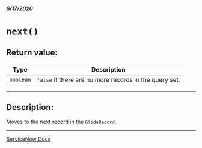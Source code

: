 ##### 6/17/2020
# `next()`
## Return value:
| Type | Description |
|---|---|
| `boolean` | `false` if there are no more records in the query set. |

---

## Description:
Moves to the next record in the `GlideRecord`.

---

[ServiceNow Docs](https://developer.servicenow.com/dev.do#!/reference/api/newyork/client/c_GlideRecordClientSideV3API#r_GRCS3-next)